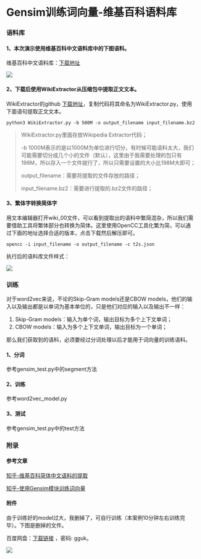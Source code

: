 # Gensim训练词向量-维基百科语料库

### 语料库

#### 1、本次演示使用维基百科中文语料库中的下图语料。

维基百科中文语料库：[下载地址](https://dumps.wikimedia.org/zhwiki/)

![](https://upload-images.jianshu.io/upload_images/19723859-e39d8b783caab344.png?imageMogr2/auto-orient/strip%7CimageView2/2/w/1240)

#### 2、下载后使用WikiExtractor从压缩包中提取正文文本。

WikiExtractor的github [下载地址](https://github.com/attardi/wikiextractor/blob/master/WikiExtractor.py)，复制代码将其命名为WikiExtractor.py，使用下面语句提取正文文本。

```
python3 WikiExtractor.py -b 500M -o output_filename input_filename.bz2
```

> WikiExtractor.py里面存放Wikipedia Extractor代码；
>
> -b 1000M表示的是以1000M为单位进行切分，有时候可能语料太大，我们可能需要切分成几个小的文件（默认），这里由于我需要处理的包只有198M，所以存入一个文件就行了，所以只需要设置的大小比198M大即可；
>
> output_filename：需要将提取的文件存放的路径；
>
> input_filename.bz2：需要进行提取的.bz2文件的路径；

#### 3、繁体字转换简体字

用文本编辑器打开wiki_00文件，可以看到提取出的语料中繁简混杂，所以我们需要借助工具将繁体部分也转换为简体。这里使用OpenCC工具化繁为简，可以通过下面的地址选择合适的版本，点击下载然后解压即可。

```text
opencc -i input_filename -o output_filename -c t2s.json
```

执行后的语料库文件样式：

![](https://upload-images.jianshu.io/upload_images/19723859-400a2e33b3da4e70.png?imageMogr2/auto-orient/strip%7CimageView2/2/w/1240)

### 训练

对于word2vec来说，不论的Skip-Gram models还是CBOW models，他们的输入以及输出都是以单词为基本单位的，只是他们对应的输入以及输出不一样：

1. Skip-Gram models：输入为单个词，输出目标为多个上下文单词；
2. CBOW models：输入为多个上下文单词，输出目标为一个单词；

那么我们获取到的语料，必须要经过分词处理以后才能用于词向量的训练语料。

#### 1、分词

参考gensim_test.py中的segment方法

#### 2、训练

参考word2vec_model.py

#### 3、测试

参考gensim_test.py中的test方法

### 附录

#### 参考文章

[知乎-维基百科简体中文语料的提取](https://zhuanlan.zhihu.com/p/39960476)

[知乎-使用Gensim模块训练词向量](https://zhuanlan.zhihu.com/p/40016964)

#### 附件

由于训练好的model过大，我删掉了，可自行训练（本案例10分钟左右训练完毕）。下图是删掉的文件。

百度网盘：[下载链接](https://pan.baidu.com/s/1gXN3crasx_jMgI6oSxve-A) ，密码: gguk。

![](https://upload-images.jianshu.io/upload_images/19723859-3037e148c3786f45.png?imageMogr2/auto-orient/strip%7CimageView2/2/w/1240)
